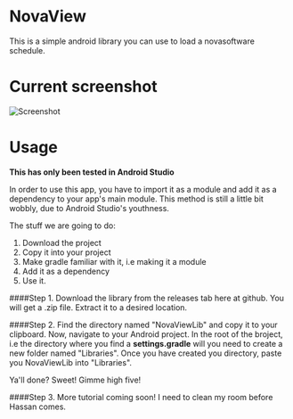 NovaView
========

This is a simple android library you can use to load a novasoftware schedule. 

Current screenshot
==================
![Screenshot](http://johnthedaniel.github.io/NovaView/screenshot.png)

Usage
=====
**This has only been tested in Android Studio** 

In order to use this app, you have to import it as a module and add it as a dependency to your app's main module. This method is still a little bit wobbly, due to Android Studio's youthness. 

The stuff we are going to do:

1. Download the project
2. Copy it into your project
3. Make gradle familiar with it, i.e making it a module
4. Add it as a dependency
5. Use it.

####Step 1.
Download the library from the releases tab here at github. You will get a .zip file. Extract it to a desired location. 

####Step 2.
Find the directory named "NovaViewLib" and copy it to your clipboard. Now, navigate to your Android project. In the root of the broject, i.e the directory where you find a **settings.gradle** will you need to create a new folder named "Libraries". Once you have created you directory, paste you NovaViewLib into "Libraries". 

Ya'll done? Sweet! Gimme high five!

####Step 3. 
More tutorial coming soon! I need to clean my room before Hassan comes. 
